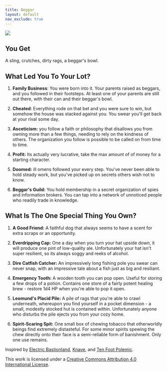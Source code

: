 ```yaml
---
title: Beggar
layout: default
nav_exclude: true
---
```



![](https://aboleth-overlords.com/wp-content/uploads/2020/06/beggar-1.jpeg)

## You Get

A sling, crutches, dirty rags, a beggar's bowl.

## What Led You To Your Lot?

1. **Family Business**: You were born into it. Your parents raised as beggars, and you followed in their footsteps. At least one of your parents are still out there, with their can and their beggar's bowl.  

2. **Cheated**: Everything rode on that bet and you were sure to win, but somehow the house was stacked against you. You swear you'll get back at your rival some day.  

3. **Asceticism:** you follow a faith or philosophy that disallows you from owning more than a few things, needing to rely on the kindness of others. The organization you follow is possible to be called on from time to time.  

4. **Profit:** Its actually very lucrative, take the max amount of of money for a starting character.  

5. **Doomed:** ill omens followed your every step. You've never been able to hold steady work, but you've picked up on secrets others wish not to know.  

6. **Beggar's Guild:** You hold membership in a secret organization of spies and information brokers. You can tap into a network of unnoticed people who readily trade in knowledge.  


## What Is The One Special Thing You Own?

1. **A Good Friend:** A faithful dog that always seems to have a scent for extra scraps or an opportunity.  

2. **Everdripping Cap:** One a day when you turn your hat upside down, it will produce one pint of low-quality ale. Unfortunately your hat isn't super resilient, so its always soggy and reeks of alcohol.  

3. **Dire Catfish Catcher:** An impressively long fishing pole you swear can never snap, with an impressive tale about a fish just as big and resiliant.  

4. **Emergency Tooth:** A wooden tooth you can pop open. Useful for storing a few drops of a potion. Contains one store of a fairly potent healing brew - restore 1d4 HP when you're able to pop it open.  

5. **Leomund's Placid Pile:** A pile of rags that you're able to crawl underneath, whereupon you find yourself in a pocket dimension - a small, modestly stocked hut is contained within. Unfortunately anyone who disturbs the pile ejects you from your cozy home.  

6. **Spirit-Scaring Spit:** One small box of chewing tobacco that otherworldly beings find extremely distasteful. For some minor spirits spewing the chew directly onto their face is a semi-reliable form of banishment. Only one use remains.

Inspired by [Electric Bastionland](https://chrismcdee.itch.io/electric-bastionland), [Knave](https://www.drivethrurpg.com/product/250888/Knave), and [Ten Foot Polemic](http://tenfootpolemic.blogspot.com/2014/01/200-failed-medieval-careers.html).

This work is licensed under a [Creative Commons Attribution 4.0 International License](http://creativecommons.org/licenses/by/4.0/).
